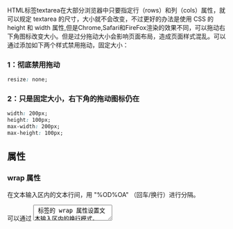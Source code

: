 HTML标签textarea在大部分浏览器中只要指定行（rows）和列（cols）属性，就可以规定 textarea 的尺寸，大小就不会改变，不过更好的办法是使用 CSS 的 height 和 width 属性,但是Chrome,Safari和FireFox渲染的效果不同，可以拖动右下角图标改变大小。但是过分拖动大小会影响页面布局，造成页面样式混乱。可以通过添加如下两个样式禁用拖动，固定大小：

### 1：彻底禁用拖动

```css
resize: none;
```

### 2：只是固定大小，右下角的拖动图标仍在
```css
width: 200px;
height: 100px;
max-width: 200px;
max-height: 100px;
```

## 属性

### wrap 属性
在文本输入区内的文本行间，用 "%OD%OA" （回车/换行）进行分隔。

可以通过 <textarea> 标签的 wrap 属性设置文本输入区内的换行模式。

通常情况下，当用户在输入文本区域中键入文本后，浏览器会将它们按照键入时的状态发送给服务器。只有用户按下 Enter 键的地方生成换行。

如果您希望启动自动换行功能（word wrapping），请将 wrap 属性设置为 virtual 或 physical。当用户键入的一行文本长于文本区的宽度时，浏览器会自动将多余的文字挪到下一行，在文字中最近的那一点换行。

**wrap="virtual"** 将实现文本区内的自动换行，以改善对用户的显示，但在传输给服务器时，文本只在用户按下 Enter 键的地方进行换行，其他地方没有换行的效果。

**wrap="physical"** 将实现文本区内的自动换行，并以这种形式传送给服务器，就像用户真的那样键入的。因为文本要以用户在文本区内看到的效果传输给服务器，因为使用自动换行是非常有用的方法。
如果把 wrap 设置为 off，将得到默认的动作。

**例子**

以下面这个例子为例,将 60 个字符的文本输入到一个 40 个字符宽的文本区域内：

```
word wrapping is  a feature that makes life easier for users.
```

如果设置为 wrap="wrap"，文本区会包含一行文本，用户必须将光标移动到右边才能看到全部文本，这时将把一行文本传送给服务器。

如果设置为 wrap="virtual"，文本区会包含两行文本，并在单词 "makes" 后面换行。但是只有一行文本被传送到服务器：没有嵌入新行字符。

如果设置为 wrap="physical"，文本区会包含两行文本，并在单词 "makes" 后面换行，这时发送给服务器两行文本，单词 "makes" 后的新行字符将分隔这两行文本。

### 其他属性
![image](https://cloud.githubusercontent.com/assets/12554487/22960992/824aa822-f37d-11e6-9f38-63cd1f64056f.png)

**参考资料**
- [textarea禁用拖动和固定大小的方法](http://www.tonitech.com/2093.html)
- [HTML <textarea> 标签](http://www.w3school.com.cn/tags/tag_textarea.asp)